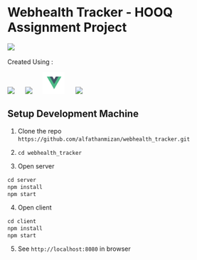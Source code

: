# Webhealth Tracker - HOOQ Assignment Project

<img src="https://lh3.googleusercontent.com/YxtvsmF0hv-PsLys4Dh5yENFmVlbhJNp2L-cDyjdB-tiC5NQMBF25h3UuK5CNnghtgw=s180-rw" height=80 />

Created Using :

<img src="https://encrypted-tbn0.gstatic.com/images?q=tbn:ANd9GcSOOiKh1Xk5RDZFKPkVXYfi8U-t2cuotiAOR7G_7w_HWXfV02TMnd9wnVM" height="50" /> &nbsp;&nbsp;&nbsp;&nbsp;&nbsp;<img src="https://i.cloudup.com/zfY6lL7eFa-3000x3000.png" height="50" /> &nbsp;&nbsp;&nbsp;&nbsp;&nbsp;<img src="/docs/Vue.js_Logo.svg.png" height="50" />  &nbsp;&nbsp;&nbsp;&nbsp;&nbsp;<img src="https://upload.wikimedia.org/wikipedia/commons/7/7e/Node.js_logo_2015.svg" height="50" />  &nbsp;&nbsp;&nbsp;&nbsp;&nbsp;

## Setup Development Machine
1. Clone the repo `https://github.com/alfathanmizan/webhealth_tracker.git`

2. `cd webhealth_tracker`

3. Open server
```
cd server
npm install
npm start
```

4. Open client
```
cd client
npm install
npm start
```

5. See `http://localhost:8080` in browser
